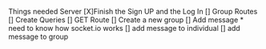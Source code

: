 Things needed
Server
    [X]Finish the Sign UP and the Log In
    [] Group Routes
        [] Create Queries
        [] GET Route
        [] Create a new group
    [] Add message 
        * need to know how socket.io works
        [] add message to individual
        [] add message to group